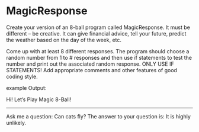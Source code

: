 # MagicResponse 

Create your version of an 8-ball program called MagicResponse.  It must be different – be creative.  It can  give financial advice, tell your future, predict the weather based on the day of the week, etc.  

Come up with at least 8 different responses. The  program should choose a random number from 1 to # responses and then use if statements to test the number and print out the associated random response.  ONLY USE IF STATEMENTS!  Add appropriate comments and other features of good coding style.

example Output: 

Hi!  Let’s Play Magic 8-Ball! 
*********************************************** 
Ask me a question:  Can cats fly? 
The answer to your question is:  It is highly unlikely.
